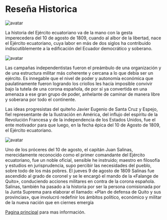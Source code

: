 # Reseña Historica

![avatar](C:/Users/adria/adrianmilialmeida/imagenes/Rese.jpg)

La historia del Ejército ecuatoriano va de la mano con la gesta imperecedera del 10 de agosto de 1809,
cuando al albor de la libertad, nace el Ejército ecuatoriano, cuya labor en más de dos siglos ha
contribuido indiscutiblemente a la edificación del Ecuador democrático y soberano.

![avatar](C:/Users/adria/adrianmilialmeida/imagenes/rese2.jpg)

Las campañas independentistas fueron el preámbulo de una organización y de una estructura militar más
coherente y cercana a lo que debía ser un ejército. Es innegable que el nivel de poder y autonomía
económica que paulatinamente fueron logrando los criollos les hacía imposible convivir bajo la tutela de
una corona española, de por sí ya convertida en una amenaza a ese gran grupo de poder, anhelante de
caminar de manera libre y soberana por todo el continente.

Las ideas progresistas del quiteño Javier Eugenio de Santa Cruz y Espejo, fiel representante de la
Ilustración en América, del influjo del espíritu de la Revolución Francesa y de la independencia de los
Estados Unidos, fue el ente motivador para que luego, en la fecha épica del 10 de Agosto de 1809, el Ejército ecuatoriano.

![avatar](C:/Users/adria/adrianmilialmeida/imagenes/rese3.png)

Uno de los próceres del 10 de agosto, el capitán Juan Salinas, merecidamente reconocido como el primer
comandante del Ejército ecuatoriano, fue un noble oficial, sensible he instruido; maestro en filosofía y
 estudios en jurisprudencia, supo percibir las necesidades del pueblo, sobre todo de los más pobres. El
jueves 9 de agosto de 1809 Salinas fue ascendido al grado de coronel y se le encargó el mando de la
«Falange de Quito», conduciendo acciones militares en contra de la corona española. Salinas, también ha
pasado a la historia por ser la persona comisionada por la Junta Suprema para elaborar el llamado: «Plan
de defensa de Quito y sus provincias», que involucró redefinir los ámbitos político, económico y militar
de la nueva nación que en ciernes emergía

[Pagina principal](https://ejercitoecuatoriano.mil.ec/) para mas información.


```{bibliography}
```

